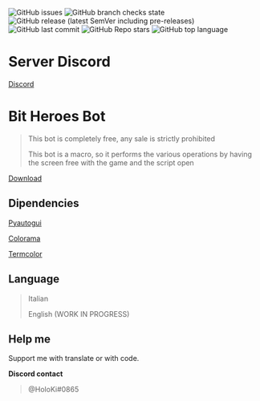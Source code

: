 ![GitHub issues](https://img.shields.io/github/issues/HoloKi/BitHeroesBot)
![GitHub branch checks state](https://img.shields.io/github/checks-status/HoloKi/BitHeroesBot/master)
![GitHub release (latest SemVer including pre-releases)](https://img.shields.io/github/v/release/HoloKi/BitHeroesBot?include_prereleases)
![GitHub last commit](https://img.shields.io/github/last-commit/HoloKi/BitHeroesBot)
![GitHub Repo stars](https://img.shields.io/github/stars/HoloKi/BitHeroesBot)
![GitHub top language](https://img.shields.io/github/languages/top/HoloKi/BitHeroesBot)

# Server Discord
[Discord](https://discord.gg/h98xsssEpe)

# Bit Heroes Bot
>This bot is completely free, any sale is strictly prohibited
>
>This bot is a macro, so it performs the various operations by having the screen free with the game and the script open
>

[Download](https://github.com/HoloKi/BitHeroesBot/releases)

## Dipendencies

[Pyautogui](https://pyautogui.readthedocs.io/en/latest/)

[Colorama](https://pypi.org/project/colorama/)

[Termcolor](https://pypi.org/project/termcolor/)

## Language

>Italian
>
>English (WORK IN PROGRESS)

## Help me

Support me with translate or with code.

**Discord contact**
> @HoloKi#0865
